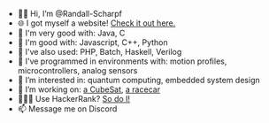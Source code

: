 - 👋🏼 Hi, I’m @Randall-Scharpf
- 🌐 I got myself a website! [Check it out here.](https://randallscharpf.com)
- 🥇 I'm very good with: Java, C
- 🥈 I'm good with: Javascript, C++, Python
- 🥉 I've also used: PHP, Batch, Haskell, Verilog
- 🤖 I've programmed in environments with: motion profiles, microcontrollers, analog sensors
- 👀 I’m interested in: quantum computing, embedded system design
- 🤝 I’m working on: [a CubeSat](https://bruinspace.com/projects/rapid), [a racecar](https://www.bruinformula.com)
- 👨🏻‍💻 Use HackerRank? [So do I!](https://www.hackerrank.com/profile/h1017491)
- 📫 Message me on Discord

<!---
Randall-Scharpf/Randall-Scharpf is a ✨ special ✨ repository because its `README.md` (this file) appears on your GitHub profile.
You can click the Preview link to take a look at your changes.
--->
